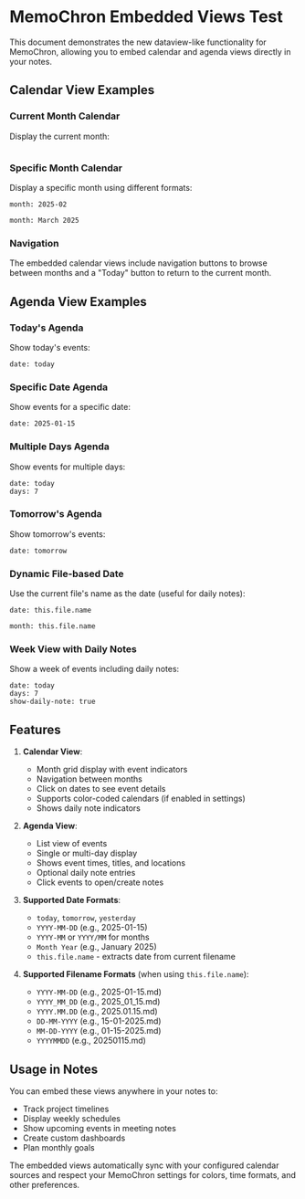 # MemoChron Embedded Views Test

This document demonstrates the new dataview-like functionality for MemoChron, allowing you to embed calendar and agenda views directly in your notes.

## Calendar View Examples

### Current Month Calendar
Display the current month:

```memochron-calendar
```

### Specific Month Calendar
Display a specific month using different formats:

```memochron-calendar
month: 2025-02
```

```memochron-calendar
month: March 2025
```

### Navigation
The embedded calendar views include navigation buttons to browse between months and a "Today" button to return to the current month.

## Agenda View Examples

### Today's Agenda
Show today's events:

```memochron-agenda
date: today
```

### Specific Date Agenda
Show events for a specific date:

```memochron-agenda
date: 2025-01-15
```

### Multiple Days Agenda
Show events for multiple days:

```memochron-agenda
date: today
days: 7
```

### Tomorrow's Agenda
Show tomorrow's events:

```memochron-agenda
date: tomorrow
```

### Dynamic File-based Date
Use the current file's name as the date (useful for daily notes):

```memochron-agenda
date: this.file.name
```

```memochron-calendar
month: this.file.name
```

### Week View with Daily Notes
Show a week of events including daily notes:

```memochron-agenda
date: today
days: 7
show-daily-note: true
```

## Features

1. **Calendar View**:
   - Month grid display with event indicators
   - Navigation between months
   - Click on dates to see event details
   - Supports color-coded calendars (if enabled in settings)
   - Shows daily note indicators

2. **Agenda View**:
   - List view of events
   - Single or multi-day display
   - Shows event times, titles, and locations
   - Optional daily note entries
   - Click events to open/create notes

3. **Supported Date Formats**:
   - `today`, `tomorrow`, `yesterday`
   - `YYYY-MM-DD` (e.g., 2025-01-15)
   - `YYYY-MM` or `YYYY/MM` for months
   - `Month Year` (e.g., January 2025)
   - `this.file.name` - extracts date from current filename

4. **Supported Filename Formats** (when using `this.file.name`):
   - `YYYY-MM-DD` (e.g., 2025-01-15.md)
   - `YYYY_MM_DD` (e.g., 2025_01_15.md)
   - `YYYY.MM.DD` (e.g., 2025.01.15.md)
   - `DD-MM-YYYY` (e.g., 15-01-2025.md)
   - `MM-DD-YYYY` (e.g., 01-15-2025.md)
   - `YYYYMMDD` (e.g., 20250115.md)

## Usage in Notes

You can embed these views anywhere in your notes to:
- Track project timelines
- Display weekly schedules
- Show upcoming events in meeting notes
- Create custom dashboards
- Plan monthly goals

The embedded views automatically sync with your configured calendar sources and respect your MemoChron settings for colors, time formats, and other preferences.
